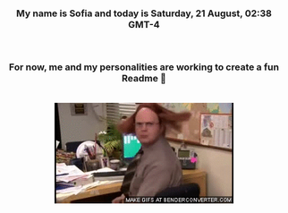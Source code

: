 


<div align="center">
<h3 >My name is Sofia and today is Saturday, 21 August, 02:38 GMT-4</h3><br>
<h3 >For now, me and my personalities are working to create a fun Readme 👋
</h3><br>
<img src='img/dwight.gif' alt='working...'/>
</div>
